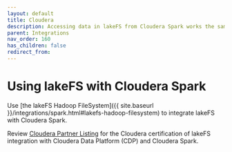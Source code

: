 ```yaml
---
layout: default
title: Cloudera
description: Accessing data in lakeFS from Cloudera Spark works the same as accessing S3 data from Apache Spark.
parent: Integrations
nav_order: 160
has_children: false
redirect_from: 
---
```


# Using lakeFS with Cloudera Spark

Use [the lakeFS Hadoop FileSystem]({{ site.baseurl }}/integrations/spark.html#lakefs-hadoop-filesystem) to integrate lakeFS with Cloudera Spark.

Review [Cloudera Partner Listing](https://www.cloudera.com/partners/partners-listing.html?q=lakefs) for the Cloudera certification of lakeFS integration with Cloudera Data Platform (CDP) and Cloudera Spark.
